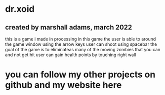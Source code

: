# dr.xoid
## created by marshall adams, march 2022
this is a game i made in processing
in this game the user is able to around the game window using the arrow keys
user can shoot using spacebar
the goal of the game is to eliminateas many of the moving zombies that you can and not get hit
user can gain health points by touching right wall

# you can follow my other projects on github and my website here

